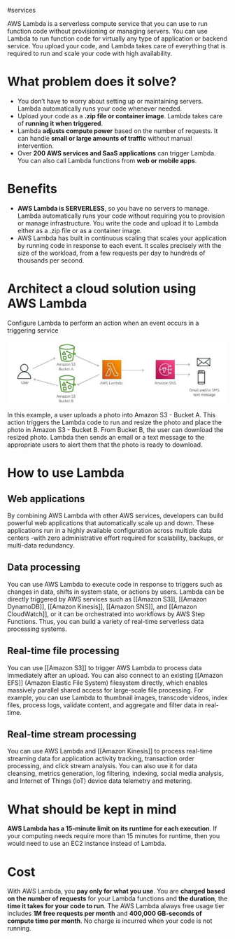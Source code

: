 #services 

AWS Lambda is a serverless compute service that you can use to run function code without provisioning or managing servers. You can use Lambda to run function code for virtually any type of application or backend service. You upload your code, and Lambda takes care of everything that is required to run and scale your code with high availability.

# What problem does it solve?
- You don’t have to worry about setting up or maintaining servers. Lambda automatically runs your code whenever needed.
- Upload your code as a **.zip file or container image**. Lambda takes care of **running it when triggered**.
- Lambda **adjusts compute power** based on the number of requests. It can handle **small or large amounts of traffic** without manual intervention.
- Over **200 AWS services and SaaS applications** can trigger Lambda. You can also call Lambda functions from **web or mobile apps**.

# Benefits
- **AWS Lambda is SERVERLESS**, so you have no servers to manage. Lambda automatically runs your code without requiring you to provision or manage infrastructure. You write the code and upload it to Lambda either as a .zip file or as a container image.
- AWS Lambda has built in continuous scaling that scales your application by running code in response to each event. It scales precisely with the size of the workload, from a few requests per day to hundreds of thousands per second.

# Architect a cloud solution using AWS Lambda
Configure Lambda to perform an action when an event occurs in a triggering service

![Works with Lambda](../attachments/works_with_Lambda.png)

In this example, a user uploads a photo into Amazon S3 - Bucket A. This action triggers the Lambda code to run and resize the photo and place the photo in Amazon S3 - Bucket B. From Bucket B, the user can download the resized photo. Lambda then sends an email or a text message to the appropriate users to alert them that the photo is ready to download.

# How to use Lambda
## Web applications
By combining AWS Lambda with other AWS services, developers can build powerful web applications that automatically scale up and down. These applications run in a highly available configuration across multiple data centers -with zero administrative effort required for scalability, backups, or multi-data redundancy.
## Data processing
You can use AWS Lambda to execute code in response to triggers such as changes in data, shifts in system state, or actions by users. Lambda can be directly triggered by AWS services such as [[Amazon S3]], [[Amazon DynamoDB]], [[Amazon Kinesis]], [[Amazon SNS]], and [[Amazon CloudWatch]], or it can be orchestrated into workflows by AWS Step Functions. Thus, you can build a variety of real-time serverless data processing systems.
## Real-time file processing
You can use [[Amazon S3]] to trigger AWS Lambda to process data immediately after an upload. You can also connect to an existing [[Amazon EFS]] (Amazon Elastic File System) filesystem directly, which enables massively parallel shared access for large-scale file processing. For example, you can use Lambda to thumbnail images, transcode videos, index files, process logs, validate content, and aggregate and filter data in real-time.
## Real-time stream processing
You can use AWS Lambda and [[Amazon Kinesis]] to process real-time streaming data for application activity tracking, transaction order processing, and click stream analysis. You can also use it for data cleansing, metrics generation, log filtering, indexing, social media analysis, and Internet of Things (loT) device data telemetry and metering.

# What should be kept in mind
**AWS Lambda has a 15-minute limit on its runtime for each execution**. If your computing needs require more than 15 minutes for runtime, then you would need to use an EC2 instance instead of Lambda.
# Cost
With AWS Lambda, you **pay only for what you use**. You are **charged based on the number of requests** for your Lambda functions and **the duration**, the **time it takes for your code to run**. 
The AWS Lambda always free usage tier includes **1M free requests per month** and **400,000 GB-seconds of compute time per month**. 
No charge is incurred when your code is not running.